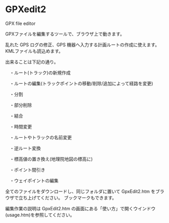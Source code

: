 # GPXedit2
GPX file editor

GPXファイルを編集するツールで、ブラウザ上で動きます。

乱れた GPS ログの修正、GPS 機器へ入力する計画ルートの作成に使えます。
KMLファイルも読込めます。

出来ることは下記の通り。

　・ルート(トラック)の新規作成

　・ルートの編集(トラックポイントの移動/削除/追加によって経路を変更)

　・分割

　・部分削除

　・結合
 
　・時間変更
 
　・ルートやトラックの名前変更
 
　・逆ルート変換
 
　・標高値の置き換え(地理院地図の標高に)
 
　・ポイント間引き
 
　・ウェイポイントの編集


全てのファイルをダウンロードし、同じフォルダに置いて GpxEdit2.htm をブラウザで立ち上げてください。
ブックマークもできます。


編集作業の説明は GpxEdit2.htm の画面にある「使い方」で開くウインドウ(usage.htm)を参照してください。

